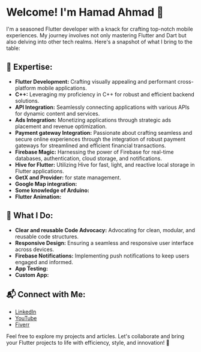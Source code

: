 # Welcome! I'm Hamad Ahmad 👋

I'm a seasoned Flutter developer with a knack for crafting top-notch mobile experiences. My journey involves not only mastering Flutter and Dart but also delving into other tech realms. Here's a snapshot of what I bring to the table:

## 🔧 Expertise:

- **Flutter Development:** Crafting visually appealing and performant cross-platform mobile applications.
- **C++:** Leveraging my proficiency in C++ for robust and efficient backend solutions.
- **API Integration:** Seamlessly connecting applications with various APIs for dynamic content and services.
- **Ads Integration:** Monetizing applications through strategic ads placement and revenue optimization.
- **Payment gateway Integration:** Passionate about crafting seamless and secure online experiences through the integration of robust payment gateways for streamlined and efficient financial transactions.
- **Firebase Magic:** Harnessing the power of Firebase for real-time databases, authentication, cloud storage, and notifications.
- **Hive for Flutter:** Utilizing Hive for fast, light, and reactive local storage in Flutter applications.
- **GetX and Provider:** for state management.
- **Google Map integration:**
- **Some knowledge of Arduino:**
- **Flutter Animation:**

## 🚀 What I Do:

- **Clear and reusable Code Advocacy:** Advocating for clean, modular, and reusable code structures.
- **Responsive Design:** Ensuring a seamless and responsive user interface across devices.
- **Firebase Notifications:** Implementing push notifications to keep users engaged and informed.
- **App Testing:**
- **Custom App:**





## 📬 Connect with Me:

- [LinkedIn](www.linkedin.com/in/hamad-ahmad-b9a273269)
- [YouTube](https://youtube.com/@HamadAhmadDev?si=Q9ONi74y35nhnrw4)
- [Fiverr](https://www.fiverr.com/s/2VpgPN)

Feel free to explore my projects and articles. Let's collaborate and bring your Flutter projects to life with efficiency, style, and innovation! 🚀
